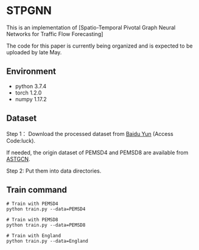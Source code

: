 # STPGNN
This is an implementation of [Spatio-Temporal Pivotal Graph Neural Networks for Traffic Flow Forecasting]

The code for this paper is currently being organized and is expected to be uploaded by late May.

## Environment
- python 3.7.4
- torch 1.2.0
- numpy 1.17.2
## Dataset
Step 1： Download the processed dataset from [Baidu Yun](https://pan.baidu.com/s/1J5YvQiY6MfVWyRKDZ_1UyQ) (Access Code:luck).

If needed, the origin dataset of PEMSD4 and PEMSD8 are available from [ASTGCN](https://github.com/Davidham3/ASTGCN).

Step 2: Put them into data directories.
## Train command
    # Train with PEMSD4
    python train.py --data=PEMSD4
    
    # Train with PEMSD8
    python train.py --data=PEMSD8
    
    # Train with England
    python train.py --data=England
